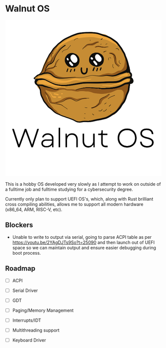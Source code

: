 # Walnut OS
<p align="center">
  <img alt="Walnut Logo" src="assets/img/WalnutComplete.svg">
</p>




This is a hobby OS developed very slowly as I attempt to work on outside of a fulltime job and fulltime studying for a cybersecurity degree.

Currently only plan to support UEFI OS's, which, along with Rust brilliant cross compiling abilities, allows me to support all modern hardware (x86_64, ARM, RISC-V, etc).

## Blockers

- Unable to write to output via serial, going to parse ACPI table as per https://youtu.be/2YAgDJTs9So?t=25090 and then launch out of UEFI space so we can maintain output and ensure easier debugging during boot process.

## Roadmap

- [ ] ACPI
- [ ] Serial Driver
- [ ] GDT
- [ ] Paging/Memory Management
- [ ] Interrupts/IDT
- [ ] Multithreading support
- [ ] Keyboard Driver




